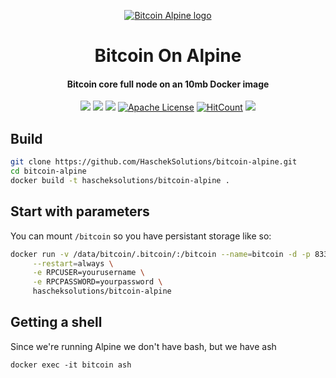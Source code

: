 <p align="center">
  <a href="" rel="noopener">
 <img src="https://pictshare.net/58pnya.png" alt="Bitcoin Alpine logo"></a>
</p>

<h1 align="center">Bitcoin On Alpine</h1>

<h4 align="center">Bitcoin core full node on an 10mb Docker image</h4>

<div align="center">

![](https://img.shields.io/badge/Alpine-Linux-brightgreen.svg)
[![](https://img.shields.io/docker/pulls/hascheksolutions/bitcoin-alpine?color=brightgreen)](https://hub.docker.com/r/hascheksolutions/bitcoin-alpine)
[![](https://img.shields.io/docker/cloud/build/hascheksolutions/bitcoin-alpine?color=brightgreen)](https://hub.docker.com/r/hascheksolutions/bitcoin-alpine/builds)
[![Apache License](https://img.shields.io/badge/license-Apache-blue.svg?style=flat)](https://github.com/HaschekSolutions/bitcoin-alpine/blob/master/LICENSE)
[![HitCount](http://hits.dwyl.io/HaschekSolutions/bitcoin-alpine.svg)](http://hits.dwyl.io/HaschekSolutions/bitcoin-alpine)
[![](https://img.shields.io/github/stars/HaschekSolutions/bitcoin-alpine.svg?label=Stars&style=social)](https://github.com/HaschekSolutions/bitcoin-alpine)

</div>


## Build

```bash
git clone https://github.com/HaschekSolutions/bitcoin-alpine.git
cd bitcoin-alpine
docker build -t hascheksolutions/bitcoin-alpine .
```

## Start with parameters

You can mount ```/bitcoin``` so you have persistant storage like so:

```bash
docker run -v /data/bitcoin/.bitcoin/:/bitcoin --name=bitcoin -d -p 8333:8333 -p 8332:8332 \
     --restart=always \
     -e RPCUSER=yourusername \
     -e RPCPASSWORD=yourpassword \
     hascheksolutions/bitcoin-alpine
```

## Getting a shell

Since we're running Alpine we don't have bash, but we have ash

```
docker exec -it bitcoin ash
```
